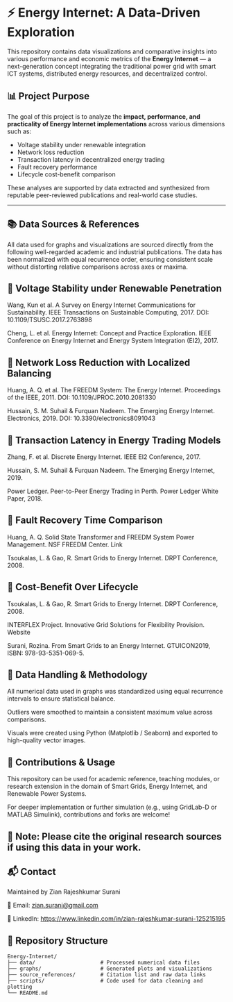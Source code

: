 # ⚡ Energy Internet: A Data-Driven Exploration

This repository contains data visualizations and comparative insights into various performance and economic metrics of the **Energy Internet** — a next-generation concept integrating the traditional power grid with smart ICT systems, distributed energy resources, and decentralized control.

## 📊 Project Purpose

The goal of this project is to analyze the **impact, performance, and practicality of Energy Internet implementations** across various dimensions such as:

- Voltage stability under renewable integration  
- Network loss reduction  
- Transaction latency in decentralized energy trading  
- Fault recovery performance  
- Lifecycle cost-benefit comparison

These analyses are supported by data extracted and synthesized from reputable peer-reviewed publications and real-world case studies.

---
## 📚 Data Sources & References

All data used for graphs and visualizations are sourced directly from the following well-regarded academic and industrial publications. The data has been normalized with equal recurrence order, ensuring consistent scale without distorting relative comparisons across axes or maxima.

## 🔹 Voltage Stability under Renewable Penetration
Wang, Kun et al. A Survey on Energy Internet Communications for Sustainability. IEEE Transactions on Sustainable Computing, 2017. DOI: 10.1109/TSUSC.2017.2763898

Cheng, L. et al. Energy Internet: Concept and Practice Exploration. IEEE Conference on Energy Internet and Energy System Integration (EI2), 2017.

## 🔹 Network Loss Reduction with Localized Balancing
Huang, A. Q. et al. The FREEDM System: The Energy Internet. Proceedings of the IEEE, 2011. DOI: 10.1109/JPROC.2010.2081330

Hussain, S. M. Suhail & Furquan Nadeem. The Emerging Energy Internet. Electronics, 2019. DOI: 10.3390/electronics8091043

## 🔹 Transaction Latency in Energy Trading Models
Zhang, F. et al. Discrete Energy Internet. IEEE EI2 Conference, 2017.

Hussain, S. M. Suhail & Furquan Nadeem. The Emerging Energy Internet, 2019.

Power Ledger. Peer-to-Peer Energy Trading in Perth. Power Ledger White Paper, 2018.

## 🔹 Fault Recovery Time Comparison
Huang, A. Q. Solid State Transformer and FREEDM System Power Management. NSF FREEDM Center. Link

Tsoukalas, L. & Gao, R. Smart Grids to Energy Internet. DRPT Conference, 2008.

## 🔹 Cost-Benefit Over Lifecycle
Tsoukalas, L. & Gao, R. Smart Grids to Energy Internet. DRPT Conference, 2008.

INTERFLEX Project. Innovative Grid Solutions for Flexibility Provision. Website

Surani, Rozina. From Smart Grids to an Energy Internet. GTUICON2019, ISBN: 978-93-5351-069-5.

## 📐 Data Handling & Methodology
All numerical data used in graphs was standardized using equal recurrence intervals to ensure statistical balance.

Outliers were smoothed to maintain a consistent maximum value across comparisons.

Visuals were created using Python (Matplotlib / Seaborn) and exported to high-quality vector images.

## 📌 Contributions & Usage
This repository can be used for academic reference, teaching modules, or research extension in the domain of Smart Grids, Energy Internet, and Renewable Power Systems.

For deeper implementation or further simulation (e.g., using GridLab-D or MATLAB Simulink), contributions and forks are welcome!

## 📢 Note: Please cite the original research sources if using this data in your work.

## 📬 Contact
Maintained by Zian Rajeshkumar Surani

📧 Email: zian.surani@gmail.com

🔗 LinkedIn: https://www.linkedin.com/in/zian-rajeshkumar-surani-125215195

## 📁 Repository Structure

```plaintext
Energy-Internet/
├── data/                     # Processed numerical data files
├── graphs/                   # Generated plots and visualizations
├── source_references/        # Citation list and raw data links
├── scripts/                  # Code used for data cleaning and plotting
└── README.md
